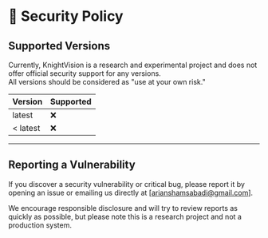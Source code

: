 # 🔐 Security Policy

## Supported Versions

Currently, KnightVision is a research and experimental project and does not offer official security support for any versions.  
All versions should be considered as "use at your own risk."

| Version | Supported |
| --------| ----------|
| latest  | ❌        |
| < latest | ❌      |

---

## Reporting a Vulnerability

If you discover a security vulnerability or critical bug, please report it by opening an issue or emailing us directly at [arianshamsabadi@gmail.com].

We encourage responsible disclosure and will try to review reports as quickly as possible, but please note this is a research project and not a production system.
